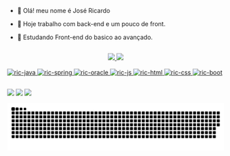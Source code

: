 - 👋 Olá! meu nome é José Ricardo
- 👀 Hoje trabalho com back-end e um pouco de front.
- 🌱 Estudando Front-end do basico ao avançado.

  ##
<div align="center">
  <a href="https://github.com/ricsantos78">
  <img height="180em" src="https://github-readme-stats.vercel.app/api?username=ricsantos78&show_icons=true&theme=dracula&include_all_commits=true&count_private=true"/>
  <img height="180em" src="https://github-readme-stats.vercel.app/api/top-langs/?username=ricsantos78&layout=compact&langs_count=7&theme=dracula"/>
</div>
<div style="display: inline_block"><br>
<img aling="center" alt="ric-java" height="50" width="40" src="https://cdn.jsdelivr.net/gh/devicons/devicon/icons/java/java-plain-wordmark.svg" />
<img aling="center" alt="ric-spring" height="50" width="40" src="https://cdn.jsdelivr.net/gh/devicons/devicon/icons/spring/spring-original.svg" />
<img aling="center" alt="ric-oracle" height="50" width="40" src="https://cdn.jsdelivr.net/gh/devicons/devicon/icons/oracle/oracle-original.svg" />
<img aling="center" alt="ric-js" height="50" width="40" src="https://cdn.jsdelivr.net/gh/devicons/devicon/icons/javascript/javascript-original.svg" />
<img aling="center" alt="ric-html" height="50" width="40" src="https://cdn.jsdelivr.net/gh/devicons/devicon/icons/html5/html5-original.svg" />
<img aling="center" alt="ric-css" height="50" width="40" src="https://cdn.jsdelivr.net/gh/devicons/devicon/icons/css3/css3-original.svg" />
<img aling="center" alt="ric-boot" height="50" width="40" src="https://cdn.jsdelivr.net/gh/devicons/devicon/icons/bootstrap/bootstrap-plain.svg" />
</div>
  
  ##
 
<div> 
  <a href="https://instagram.com/ricsantos78" target="_blank"><img src="https://img.shields.io/badge/-Instagram-%23E4405F?style=for-the-badge&logo=instagram&logoColor=white" target="_blank"></a>
  <a href = "mailto:j.ricardorsf@gmail.com"><img src="https://img.shields.io/badge/-Gmail-%23333?style=for-the-badge&logo=gmail&logoColor=white" target="_blank"></a>
  <a href="https://www.linkedin.com/in/ricardo-santos-358888167" target="_blank"><img src="https://img.shields.io/badge/-LinkedIn-%230077B5?style=for-the-badge&logo=linkedin&logoColor=white" target="_blank"></a> 
 
  ![Snake animation](https://github.com/ricsantos78/ricsantos78/blob/output/github-contribution-grid-snake.svg)
 
</div>
